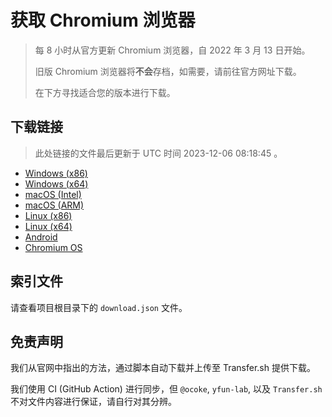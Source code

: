 # 获取 Chromium 浏览器

> 每 8 小时从官方更新 Chromium 浏览器，自 2022 年 3 月 13 日开始。
> 
> 旧版 Chromium 浏览器将**不会**存档，如需要，请前往官方网址下载。
>
> 在下方寻找适合您的版本进行下载。

## 下载链接

> 此处链接的文件最后更新于 UTC 时间 2023-12-06 08:18:45
。

- [Windows (x86)](https://transfer.sh/RJWhKmfPYQ/Win.zip)
- [Windows (x64)](https://transfer.sh/DY6GyaexaU/Win_x64.zip)
- [macOS (Intel)](https://transfer.sh/kkwoWPOXFI/Mac.zip)
- [macOS (ARM)](https://transfer.sh/hVps8cWI0Y/Mac_Arm.zip)
- [Linux (x86)](https://transfer.sh/LatGAE461p/Linux.zip)
- [Linux (x64)](https://transfer.sh/Bj63OdU4nc/Linux_x64.zip)
- [Android](https://transfer.sh/qHMdTmm5dN/Android.zip)
- [Chromium OS](https://transfer.sh/xSgl0OB0U6/Linux_ChromiumOS_Full.zip)

## 索引文件

请查看项目根目录下的 `download.json` 文件。

## 免责声明

我们从官网中指出的方法，通过脚本自动下载并上传至 Transfer.sh 提供下载。

我们使用 CI (GitHub Action) 进行同步，但 `@ocoke`, `yfun-lab`, 以及 `Transfer.sh` 不对文件内容进行保证，请自行对其分辨。
